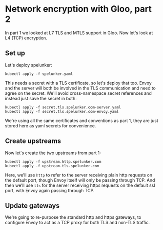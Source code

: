 # Network encryption with Gloo, part 2

In part 1 we looked at L7 TLS and MTLS support in Gloo. Now let's look at L4 (TCP) encryption. 

## Set up

Let's deploy spelunker:
```
kubectl apply -f spelunker.yaml
```

This needs a secret with a TLS certificate, so let's deploy that too. Envoy and the server will both be involved in the TLS
communication and need to agree on the secret. We'll avoid cross-namespace secret references and instead just save the 
secret in both:
```
kubectl apply -f secret.tls.spelunker.com-server.yaml
kubectl apply -f secret.tls.spelunker.com-envoy.yaml
```

We're using all the same certificates and conventions as part 1, they are just stored here as yaml secrets for convenience. 

## Create upstreams

Now let's create the two upstreams from part 1:

```
kubectl apply -f upstream.http.spelunker.com
kubectl apply -f upstream.tls.spelunker.com
```

Here, we'll use `http` to refer to the server receiving plain http requests on the default port, though Envoy itself
will only be passing through TCP. And then we'll use `tls` for the server receiving https requests on the default ssl 
port, with Envoy again passing through TCP. 

## Update gateways

We're going to re-purpose the standard http and https gateways, to configure Envoy to act as a TCP proxy for both TLS
and non-TLS traffic. 

